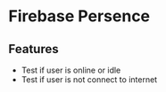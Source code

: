 # Firebase Persence
## Features
 - Test if user is online or idle
 - Test if user is not connect to internet
